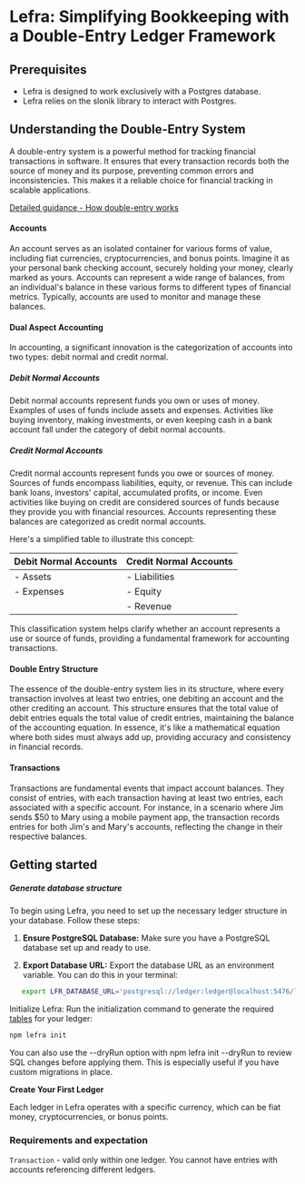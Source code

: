 # Lefra: Simplifying Bookkeeping with a Double-Entry Ledger Framework

## Prerequisites

- Lefra is designed to work exclusively with a Postgres database.
- Lefra relies on the slonik library to interact with Postgres.

## Understanding the Double-Entry System

A double-entry system is a powerful method for tracking financial transactions in software. It ensures that every 
transaction records both the source of money and its purpose, preventing common errors and inconsistencies. This 
makes it a reliable choice for financial tracking in scalable applications.

[Detailed guidance - How double-entry works](https://radzserg.medium.com/double-entry-accounting-guide-for-software-engineers-part-two-how-double-entry-works-eaa4c6bd27c4)

#### Accounts

An account serves as an isolated container for various forms of value, including fiat currencies, cryptocurrencies, 
and bonus points. Imagine it as your personal bank checking account, securely holding your money, clearly marked as 
yours. Accounts can represent a wide range of balances, from an individual's balance in these various forms to different 
types of financial metrics. Typically, accounts are used to monitor and manage these balances.

#### Dual Aspect Accounting

In accounting, a significant innovation is the categorization of accounts into two types: debit normal and credit normal.

##### Debit Normal Accounts

Debit normal accounts represent funds you own or uses of money. Examples of uses of funds include assets and expenses. 
Activities like buying inventory, making investments, or even keeping cash in a bank account fall under the category of debit normal accounts.

##### Credit Normal Accounts

Credit normal accounts represent funds you owe or sources of money. Sources of funds encompass liabilities, equity, 
or revenue. This can include bank loans, investors' capital, accumulated profits, or income. Even activities like buying on credit are considered sources of funds because they provide you with financial resources. Accounts representing these balances are categorized as credit normal accounts.

Here's a simplified table to illustrate this concept:

| **Debit Normal Accounts** | **Credit Normal Accounts** |
|--------------------------|--------------------------|
| - Assets                | - Liabilities            |
| - Expenses              | - Equity                 |
|                        | - Revenue                |

This classification system helps clarify whether an account represents a use or source of funds, providing a fundamental 
framework for accounting transactions.

#### Double Entry Structure

The essence of the double-entry system lies in its structure, where every transaction involves at least two entries, 
one debiting an account and the other crediting an account. This structure ensures that the total value of debit 
entries equals the total value of credit entries, maintaining the balance of the accounting equation. In essence, 
it's like a mathematical equation where both sides must always add up, providing accuracy and consistency in 
financial records.

#### Transactions

Transactions are fundamental events that impact account balances. They consist of entries, with each transaction 
having at least two entries, each associated with a specific account. For instance, in a scenario where Jim sends 
$50 to Mary using a mobile payment app, the transaction records entries for both Jim's and Mary's accounts, 
reflecting the change in their respective balances.


## Getting started

##### Generate database structure

To begin using Lefra, you need to set up the necessary ledger structure in your database. Follow these steps:

1. **Ensure PostgreSQL Database:** Make sure you have a PostgreSQL database set up and ready to use.

2. **Export Database URL:** Export the database URL as an environment variable. You can do this in your terminal:

```sh
   export LFR_DATABASE_URL='postgresql://ledger:ledger@localhost:5476/ledger';
```

Initialize Lefra: Run the initialization command to generate the required [tables](./docs/ledger.png) for your ledger:

```sh
npm lefra init
```

You can also use the --dryRun option with npm lefra init --dryRun to review SQL changes before applying them. 
This is especially useful if you have custom migrations in place.


**Create Your First Ledger**

Each ledger in Lefra operates with a specific currency, which can be fiat money, cryptocurrencies, or bonus points.  




### Requirements and expectation

`Transaction` - valid only within one ledger. You cannot have entries with accounts referencing different ledgers.
